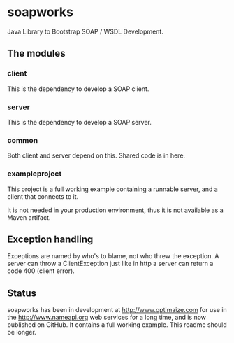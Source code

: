 soapworks
=========

Java Library to Bootstrap SOAP / WSDL Development.

## The modules

### client

This is the dependency to develop a SOAP client.

### server

This is the dependency to develop a SOAP server.

### common

Both client and server depend on this. Shared code is in here.

### exampleproject

This project is a full working example containing a runnable server,
and a client that connects to it.

It is not needed in your production environment, thus it is not available as a Maven artifact.


Exception handling
------------------
Exceptions are named by who's to blame, not who threw the exception.
A server can throw a ClientException just like in http a server
can return a code 400 (client error).


Status
------
soapworks has been in development at http://www.optimaize.com for use in the http://www.nameapi.org web services for a long time, and is now published on GitHub. It contains a full working example. This readme should be longer.
